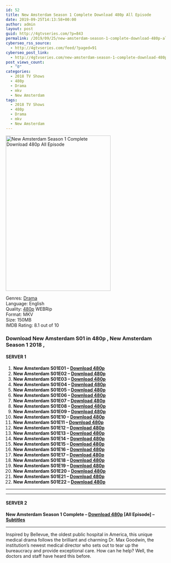 ```yaml
---
id: 52
title: New Amsterdam Season 1 Complete Download 480p All Episode
date: 2019-09-25T14:13:58+00:00
author: admin
layout: post
guid: http://4gtvseries.com/?p=843
permalink: /2019/09/25/new-amsterdam-season-1-complete-download-480p-all-episode/
cyberseo_rss_source:
  - http://4gtvseries.com/feed/?paged=91
cyberseo_post_link:
  - http://4gtvseries.com/new-amsterdam-season-1-complete-download-480p-all-episode/
post_views_count:
  - "0"
categories:
  - 2018 TV Shows
  - 480p
  - Drama
  - mkv
  - New Amsterdam
tags:
  - 2018 TV Shows
  - 480p
  - Drama
  - mkv
  - New Amsterdam
---
```

<img loading="lazy" class="aligncenter" src="https://3.bp.blogspot.com/-on1OrMe1UAI/XYt10FdhYvI/AAAAAAAAAMA/vxan0GE04pMmF6ODcraM2yGdHIuEwI3cgCK4BGAYYCw/s1600/New%2BAmsterdam%2BSeason%2B1.jpg" alt="New Amsterdam Season 1 Complete Download 480p All Episode" width="330" height="488" />

Genres:&nbsp;<a href="http://4gtvseries.com/tag/drama/" data-wpel-link="internal">Drama</a>  
Language: English  
Quality:&nbsp;<a href="http://4gtvseries.com/tag/480p/" data-wpel-link="internal">480p</a> WEBRip  
Format: MKV  
Size: 150MB  
IMDB Rating: 8.1 out of 10

### **Download New Amsterdam S01 in 480p , New Amsterdam Season 1 2018 ,&nbsp;**

#### <span><strong>SERVER 1</strong></span>

  1. **New Amsterdam S01E01 – <a href="http://slink.dl480p.xyz/QMFrlp8" data-wpel-link="external" target="_blank" rel="nofollow external noopener noreferrer" class="wpel-icon-left"><i class="wpel-icon fa fa-download" aria-hidden="true"></i>Download 480p</a>**
  2. **New Amsterdam S01E02 – <a href="http://slink.dl480p.xyz/ebMnm2" data-wpel-link="external" target="_blank" rel="nofollow external noopener noreferrer" class="wpel-icon-left"><i class="wpel-icon fa fa-download" aria-hidden="true"></i>Download 480p</a>**
  3. **New Amsterdam S01E03 – <a href="http://slink.dl480p.xyz/N6K4" data-wpel-link="external" target="_blank" rel="nofollow external noopener noreferrer" class="wpel-icon-left"><i class="wpel-icon fa fa-download" aria-hidden="true"></i>Download 480p</a>**
  4. **New Amsterdam S01E04 – <a href="http://slink.dl480p.xyz/05pb0lkB" data-wpel-link="external" target="_blank" rel="nofollow external noopener noreferrer" class="wpel-icon-left"><i class="wpel-icon fa fa-download" aria-hidden="true"></i>Download 480p</a>**
  5. **New Amsterdam S01E05 – <a href="http://slink.dl480p.xyz/1wc1" data-wpel-link="external" target="_blank" rel="nofollow external noopener noreferrer" class="wpel-icon-left"><i class="wpel-icon fa fa-download" aria-hidden="true"></i>Download 480p</a>**
  6. **New Amsterdam S01E06 – <a href="http://slink.dl480p.xyz/fzKTfhGD" data-wpel-link="external" target="_blank" rel="nofollow external noopener noreferrer" class="wpel-icon-left"><i class="wpel-icon fa fa-download" aria-hidden="true"></i>Download 480p</a>**
  7. **New Amsterdam S01E07 – <a href="http://slink.dl480p.xyz/0jQHEl88" data-wpel-link="external" target="_blank" rel="nofollow external noopener noreferrer" class="wpel-icon-left"><i class="wpel-icon fa fa-download" aria-hidden="true"></i>Download 480p</a>**
  8. **New Amsterdam S01E08 – <a href="http://slink.dl480p.xyz/jR4ZPC" data-wpel-link="external" target="_blank" rel="nofollow external noopener noreferrer" class="wpel-icon-left"><i class="wpel-icon fa fa-download" aria-hidden="true"></i>Download 480p</a>**
  9. **New Amsterdam S01E09 – <a href="http://slink.dl480p.xyz/KOqCrMT" data-wpel-link="external" target="_blank" rel="nofollow external noopener noreferrer" class="wpel-icon-left"><i class="wpel-icon fa fa-download" aria-hidden="true"></i>Download 480p</a>**
 10. **New Amsterdam S01E10 – <a href="http://slink.dl480p.xyz/yIluTm" data-wpel-link="external" target="_blank" rel="nofollow external noopener noreferrer" class="wpel-icon-left"><i class="wpel-icon fa fa-download" aria-hidden="true"></i>Download 480p</a>**
 11. **New Amsterdam S01E11 – <a href="http://slink.dl480p.xyz/CRpF" data-wpel-link="external" target="_blank" rel="nofollow external noopener noreferrer" class="wpel-icon-left"><i class="wpel-icon fa fa-download" aria-hidden="true"></i>Download 480p</a>**
 12. **New Amsterdam S01E12 – <a href="http://slink.dl480p.xyz/LKelJBxR" data-wpel-link="external" target="_blank" rel="nofollow external noopener noreferrer" class="wpel-icon-left"><i class="wpel-icon fa fa-download" aria-hidden="true"></i>Download 480p</a>**
 13. **New Amsterdam S01E13 – <a href="http://slink.dl480p.xyz/vZj8TgPz" data-wpel-link="external" target="_blank" rel="nofollow external noopener noreferrer" class="wpel-icon-left"><i class="wpel-icon fa fa-download" aria-hidden="true"></i>Download 480p</a>**
 14. **New Amsterdam S01E14 – <a href="http://slink.dl480p.xyz/RN3w" data-wpel-link="external" target="_blank" rel="nofollow external noopener noreferrer" class="wpel-icon-left"><i class="wpel-icon fa fa-download" aria-hidden="true"></i>Download 480p</a>**
 15. **New Amsterdam S01E15 – <a href="http://slink.dl480p.xyz/opcGiSaC" data-wpel-link="external" target="_blank" rel="nofollow external noopener noreferrer" class="wpel-icon-left"><i class="wpel-icon fa fa-download" aria-hidden="true"></i>Download 480p</a>**
 16. **New Amsterdam S01E16 – <a href="http://slink.dl480p.xyz/UVi9x" data-wpel-link="external" target="_blank" rel="nofollow external noopener noreferrer" class="wpel-icon-left"><i class="wpel-icon fa fa-download" aria-hidden="true"></i>Download 480p</a>**
 17. **New Amsterdam S01E17 – <a href="http://slink.dl480p.xyz/yq2V" data-wpel-link="external" target="_blank" rel="nofollow external noopener noreferrer" class="wpel-icon-left"><i class="wpel-icon fa fa-download" aria-hidden="true"></i>Download 480p</a>**
 18. **New Amsterdam S01E18 – <a href="http://slink.dl480p.xyz/2kN3DEw4" data-wpel-link="external" target="_blank" rel="nofollow external noopener noreferrer" class="wpel-icon-left"><i class="wpel-icon fa fa-download" aria-hidden="true"></i>Download 480p</a>**
 19. **New Amsterdam S01E19 – <a href="http://slink.dl480p.xyz/eZz12X" data-wpel-link="external" target="_blank" rel="nofollow external noopener noreferrer" class="wpel-icon-left"><i class="wpel-icon fa fa-download" aria-hidden="true"></i>Download 480p</a>**
 20. **New Amsterdam S01E20 – <a href="http://slink.dl480p.xyz/KIV2" data-wpel-link="external" target="_blank" rel="nofollow external noopener noreferrer" class="wpel-icon-left"><i class="wpel-icon fa fa-download" aria-hidden="true"></i>Download 480p</a>**
 21. **New Amsterdam S01E21 – <a href="http://slink.dl480p.xyz/rTqgoYq" data-wpel-link="external" target="_blank" rel="nofollow external noopener noreferrer" class="wpel-icon-left"><i class="wpel-icon fa fa-download" aria-hidden="true"></i>Download 480p</a>**
 22. **New Amsterdam S01E22 – <a href="http://slink.dl480p.xyz/TjGEdoJ" data-wpel-link="external" target="_blank" rel="nofollow external noopener noreferrer" class="wpel-icon-left"><i class="wpel-icon fa fa-download" aria-hidden="true"></i>Download 480p</a>**

* * *

* * *

#### <span><strong>SERVER 2</strong></span>

**New Amsterdam Season 1 Complete – <a href="http://dl480p.xyz/614/" data-wpel-link="external" target="_blank" rel="nofollow external noopener noreferrer" class="wpel-icon-left"><i class="wpel-icon fa fa-download" aria-hidden="true"></i>Download 480p</a> [All Episode] – <a href="https://subscene.com/subtitles/new-amsterdam-first-season-2018" data-wpel-link="external" target="_blank" rel="nofollow external noopener noreferrer" class="wpel-icon-left"><i class="wpel-icon fa fa-download" aria-hidden="true"></i>Subtitles</a>**

* * *

Inspired by Bellevue, the oldest public hospital in America, this unique medical drama follows the brilliant and charming Dr. Max Goodwin, the institution’s newest medical director who sets out to tear up the bureaucracy and provide exceptional care. How can he help? Well, the doctors and staff have heard this before.

<div align="center">
</div>